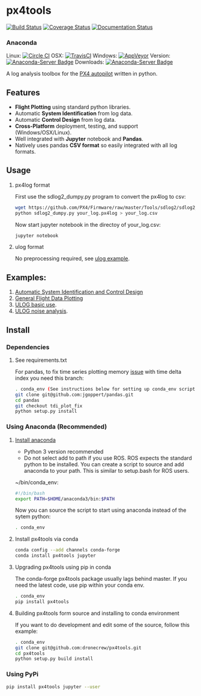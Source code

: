 # px4tools
[![Build Status](https://travis-ci.org/dronecrew/px4tools.svg?branch=master)](https://travis-ci.org/dronecrew/px4tools)
[![Coverage Status](https://coveralls.io/repos/github/dronecrew/px4tools/badge.svg?branch=master)](https://coveralls.io/github/dronecrew/px4tools?branch=master)
[![Documentation Status](https://readthedocs.org/projects/px4tools/badge/?version=latest)](http://px4tools.readthedocs.io/en/latest/?badge=latest)

### Anaconda
Linux: [![Circle CI](https://circleci.com/gh/conda-forge/px4tools-feedstock.svg?style=shield)](https://circleci.com/gh/conda-forge/px4tools-feedstock)
OSX: [![TravisCI](https://travis-ci.org/conda-forge/px4tools-feedstock.svg?branch=master)](https://travis-ci.org/conda-forge/px4tools-feedstock)
Windows: [![AppVeyor](https://ci.appveyor.com/api/projects/status/github/conda-forge/px4tools-feedstock?svg=True)](https://ci.appveyor.com/project/conda-forge/px4tools-feedstock/branch/master)
Version: [![Anaconda-Server Badge](https://anaconda.org/conda-forge/px4tools/badges/version.svg)](https://anaconda.org/conda-forge/px4tools)
Downloads: [![Anaconda-Server Badge](https://anaconda.org/conda-forge/px4tools/badges/downloads.svg)](https://anaconda.org/conda-forge/px4tools)

A log analysis toolbox for the [PX4 autopilot](http://px4.io/) written in python.

## Features

* **Flight Plotting** using standard python libraries.
* Automatic **System Identification** from log data.
* Automatic **Control Design** from log data.
* **Cross-Platform** deployment, testing, and support (Windows/OSX/Linux).
* Well integrated with **Jupyter** notebook and **Pandas**.
* Natively uses pandas **CSV format** so easily integrated with all log formats.

## Usage

1. px4log format

	First use the sdlog2_dumpy.py program to convert the px4log to csv:

	```bash
	wget https://github.com/PX4/Firmware/raw/master/Tools/sdlog2/sdlog2_dump.py
	python sdlog2_dumpy.py your_log.px4log > your_log.csv
	```

	Now start jupyter notebook in the directoy of your_log.csv:

	```bash
	jupyter notebook
	```

2. ulog format

	No preprocessing required, see [ulog example](https://github.com/dronecrew/px4tools/blob/master/examples/ulog%20analysis.ipynb).
	

## Examples:

1. [Automatic System Identification and Control Design](https://github.com/dronecrew/px4tools/blob/master/examples/Log%20based%20System%20Identification%20and%20Control%20Design.ipynb)
2. [General Flight Data Plotting](https://github.com/jgoppert/lpe-analysis/blob/master/15-09-30%20Kabir%20Log.ipynb)
3. [ULOG basic use](https://github.com/dronecrew/px4tools/blob/master/examples/ulog%20analysis.ipynb).
4. [ULOG noise analysis](https://github.com/dronecrew/px4tools/blob/master/examples/ulog%20noise%20analysis.ipynb).


## Install

### Dependencies

1. See requirements.txt

	For pandas, to fix time series plotting memory 
	[issue](https://github.com/pandas-dev/pandas/pull/15067) with time delta index you need this branch:


	```bash
	. conda_env (See instructions below for setting up conda_env script)
	git clone git@github.com:jgoppert/pandas.git
	cd pandas
	git checkout tdi_plot_fix
	python setup.py install
	```

### Using Anaconda (Recommended)

1. [Install anaconda](http://docs.continuum.io/anaconda/install)

	* Python 3 version recommended
	* Do not select add to path if you use ROS. ROS expects the standard python to be installed. You can create a script to source and add anaconda to your path. This is similar to setup.bash for ROS users.

	~/bin/conda_env:

	```bash
	#!/bin/bash
	export PATH=$HOME/anaconda3/bin:$PATH
	```

	Now you can source the script to start using anaconda instead of the sytem python:

	```bash
	. conda_env
	```

2. Install px4tools via conda

	```bash
	conda config --add channels conda-forge
	conda install px4tools jupyter
	```

3. Upgrading px4tools using pip in conda

	The conda-forge px4tools package usually lags behind master. If you need the latest code, use pip within your conda env.

	```bash
	. conda_env
	pip install px4tools
	```

4. Building px4tools form source and installing to conda environment

	If you want to do development and edit some of the source, follow this example:

	```bash
	. conda_env
	git clone git@github.com:dronecrew/px4tools.git
	cd px4tools
	python setup.py build install
	```	

### Using PyPi

```bash
pip install px4tools jupyter --user
```

